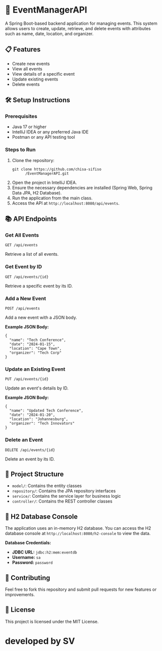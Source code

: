 
<body>

<h1>📅 EventManagerAPI</h1>
<p>A Spring Boot-based backend application for managing events. This system allows users to create, update, retrieve, and delete events with attributes such as name, date, location, and organizer.</p>

<h2>📋 Features</h2>
<ul>
  <li>Create new events</li>
  <li>View all events</li>
  <li>View details of a specific event</li>
  <li>Update existing events</li>
  <li>Delete events</li>
</ul>

<h2>🛠️ Setup Instructions</h2>

<h3>Prerequisites</h3>
<ul>
  <li>Java 17 or higher</li>
  <li>IntelliJ IDEA or any preferred Java IDE</li>
  <li>Postman or any API testing tool</li>
</ul>

<h3>Steps to Run</h3>
<ol>
  <li>Clone the repository:
    <pre><code>git clone https://github.com/chisa-sifiso
      /EventManagerAPI.git</code></pre>
  </li>
  <li>Open the project in IntelliJ IDEA.</li>
  <li>Ensure the necessary dependencies are installed (Spring Web, Spring Data JPA, H2 Database).</li>
  <li>Run the application from the main class.</li>
  <li>Access the API at <code>http://localhost:8080/api/events</code>.</li>
</ol>

<h2>📚 API Endpoints</h2>

<h3>Get All Events</h3>
<pre><code>GET /api/events</code></pre>
<p>Retrieve a list of all events.</p>

<h3>Get Event by ID</h3>
<pre><code>GET /api/events/{id}</code></pre>
<p>Retrieve a specific event by its ID.</p>

<h3>Add a New Event</h3>
<pre><code>POST /api/events</code></pre>
<p>Add a new event with a JSON body.</p>
<p><strong>Example JSON Body:</strong></p>
<pre><code>{
  "name": "Tech Conference",
  "date": "2024-01-15",
  "location": "Cape Town",
  "organizer": "Tech Corp"
}</code></pre>

<h3>Update an Existing Event</h3>
<pre><code>PUT /api/events/{id}</code></pre>
<p>Update an event's details by ID.</p>
<p><strong>Example JSON Body:</strong></p>
<pre><code>{
  "name": "Updated Tech Conference",
  "date": "2024-01-20",
  "location": "Johannesburg",
  "organizer": "Tech Innovators"
}</code></pre>

<h3>Delete an Event</h3>
<pre><code>DELETE /api/events/{id}</code></pre>
<p>Delete an event by its ID.</p>

<h2>📂 Project Structure</h2>
<ul>
  <li><code>model/</code>: Contains the entity classes</li>
  <li><code>repository/</code>: Contains the JPA repository interfaces</li>
  <li><code>service/</code>: Contains the service layer for business logic</li>
  <li><code>controller/</code>: Contains the REST controller classes</li>
</ul>

<h2>🔗 H2 Database Console</h2>
<p>The application uses an in-memory H2 database. You can access the H2 database console at <code>http://localhost:8080/h2-console</code> to view the data.</p>
<p><strong>Database Credentials:</strong></p>
<ul>
  <li><strong>JDBC URL:</strong> <code>jdbc:h2:mem:eventdb</code></li>
  <li><strong>Username:</strong> <code>sa</code></li>
  <li><strong>Password:</strong> <code>password</code></li>
</ul>

<h2>🤝 Contributing</h2>
<p>Feel free to fork this repository and submit pull requests for new features or improvements.</p>

<h2>📄 License</h2>
<p>This project is licensed under the MIT License.</p>
<h1>developed by SV </h1>

</body>
</html>
